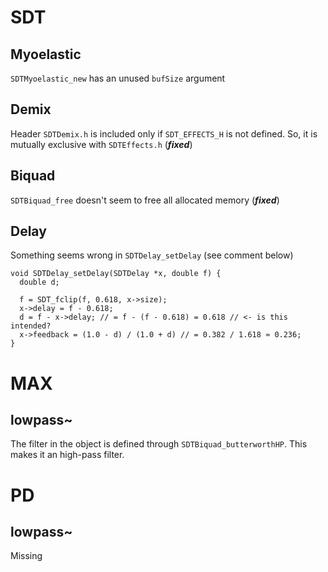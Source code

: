 # SDT
## Myoelastic
`SDTMyoelastic_new` has an unused `bufSize` argument
## Demix
Header `SDTDemix.h` is included only if `SDT_EFFECTS_H` is not defined. So, it is mutually exclusive with `SDTEffects.h` (***fixed***)
## Biquad
`SDTBiquad_free` doesn't seem to free all allocated memory (***fixed***)
## Delay
Something seems wrong in `SDTDelay_setDelay` (see comment below)
```
void SDTDelay_setDelay(SDTDelay *x, double f) {
  double d;
  
  f = SDT_fclip(f, 0.618, x->size);
  x->delay = f - 0.618;
  d = f - x->delay; // = f - (f - 0.618) = 0.618 // <- is this intended?
  x->feedback = (1.0 - d) / (1.0 + d) // = 0.382 / 1.618 ≈ 0.236;
}
```
# MAX
## lowpass~
The filter in the object is defined through `SDTBiquad_butterworthHP`. This makes it an high-pass filter.
# PD
## lowpass~
Missing
